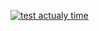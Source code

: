 [![test actualy time](https://github.com/North-ind/hello_app_andrey/actions/workflows/test.yml/badge.svg?branch=ovcharenko&event=workflow_run)](https://github.com/North-ind/hello_app_andrey/actions/workflows/test.yml)
